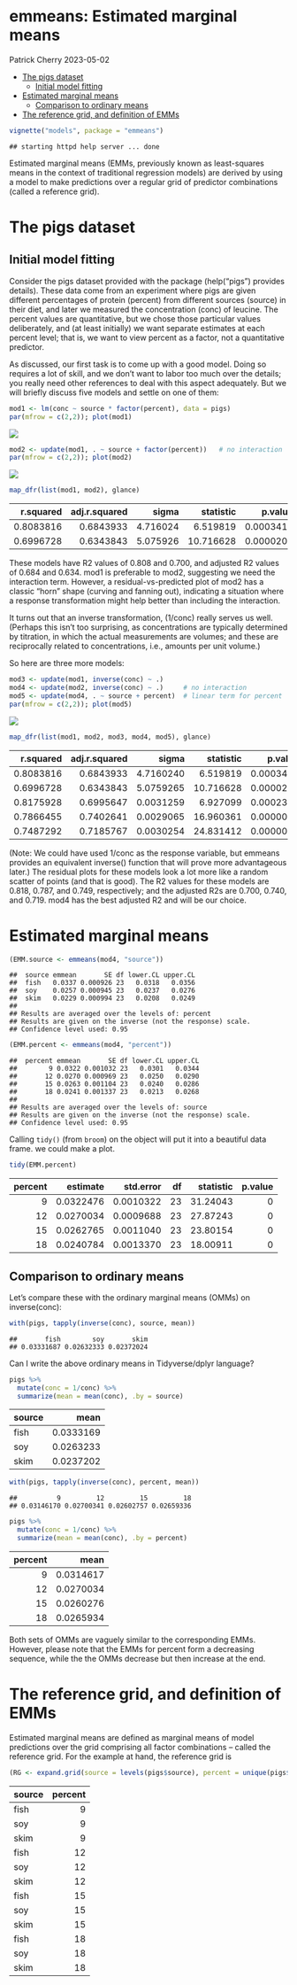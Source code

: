 emmeans: Estimated marginal means
================
Patrick Cherry
2023-05-02

- <a href="#the-pigs-dataset" id="toc-the-pigs-dataset">The pigs
  dataset</a>
  - <a href="#initial-model-fitting" id="toc-initial-model-fitting">Initial
    model fitting</a>
- <a href="#estimated-marginal-means"
  id="toc-estimated-marginal-means">Estimated marginal means</a>
  - <a href="#comparison-to-ordinary-means"
    id="toc-comparison-to-ordinary-means">Comparison to ordinary means</a>
- <a href="#the-reference-grid-and-definition-of-emms"
  id="toc-the-reference-grid-and-definition-of-emms">The reference grid,
  and definition of EMMs</a>

``` r
vignette("models", package = "emmeans")
```

    ## starting httpd help server ... done

Estimated marginal means (EMMs, previously known as least-squares means
in the context of traditional regression models) are derived by using a
model to make predictions over a regular grid of predictor combinations
(called a reference grid).

# The pigs dataset

## Initial model fitting

Consider the pigs dataset provided with the package (help(“pigs”)
provides details). These data come from an experiment where pigs are
given different percentages of protein (percent) from different sources
(source) in their diet, and later we measured the concentration (conc)
of leucine. The percent values are quantitative, but we chose those
particular values deliberately, and (at least initially) we want
separate estimates at each percent level; that is, we want to view
percent as a factor, not a quantitative predictor.

As discussed, our first task is to come up with a good model. Doing so
requires a lot of skill, and we don’t want to labor too much over the
details; you really need other references to deal with this aspect
adequately. But we will briefly discuss five models and settle on one of
them:

``` r
mod1 <- lm(conc ~ source * factor(percent), data = pigs)
par(mfrow = c(2,2)); plot(mod1)
```

![](emmeans_estimated_marginal_means_files/figure-gfm/unnamed-chunk-2-1.png)<!-- -->

``` r
mod2 <- update(mod1, . ~ source + factor(percent))   # no interaction
par(mfrow = c(2,2)); plot(mod2)
```

![](emmeans_estimated_marginal_means_files/figure-gfm/unnamed-chunk-3-1.png)<!-- -->

``` r
map_dfr(list(mod1, mod2), glance)
```

<div class="kable-table">

| r.squared | adj.r.squared |    sigma | statistic |   p.value |  df |    logLik |      AIC |      BIC | deviance | df.residual | nobs |
|----------:|--------------:|---------:|----------:|----------:|----:|----------:|---------:|---------:|---------:|------------:|-----:|
| 0.8083816 |     0.6843933 | 4.716024 |  6.519819 | 0.0003417 |  11 | -78.38304 | 182.7661 | 200.5409 | 378.0950 |          17 |   29 |
| 0.6996728 |     0.6343843 | 5.075926 | 10.716628 | 0.0000207 |   5 | -84.89886 | 183.7977 | 193.3688 | 592.5957 |          23 |   29 |

</div>

These models have R2 values of 0.808 and 0.700, and adjusted R2 values
of 0.684 and 0.634. mod1 is preferable to mod2, suggesting we need the
interaction term. However, a residual-vs-predicted plot of mod2 has a
classic “horn” shape (curving and fanning out), indicating a situation
where a response transformation might help better than including the
interaction.

It turns out that an inverse transformation, (1/conc) really serves us
well. (Perhaps this isn’t too surprising, as concentrations are
typically determined by titration, in which the actual measurements are
volumes; and these are reciprocally related to concentrations, i.e.,
amounts per unit volume.)

So here are three more models:

``` r
mod3 <- update(mod1, inverse(conc) ~ .)
mod4 <- update(mod2, inverse(conc) ~ .)     # no interaction
mod5 <- update(mod4, . ~ source + percent)  # linear term for percent
par(mfrow = c(2,2)); plot(mod5)
```

![](emmeans_estimated_marginal_means_files/figure-gfm/unnamed-chunk-5-1.png)<!-- -->

``` r
map_dfr(list(mod1, mod2, mod3, mod4, mod5), glance)
```

<div class="kable-table">

| r.squared | adj.r.squared |     sigma | statistic |   p.value |  df |    logLik |       AIC |       BIC |    deviance | df.residual | nobs |
|----------:|--------------:|----------:|----------:|----------:|----:|----------:|----------:|----------:|------------:|------------:|-----:|
| 0.8083816 |     0.6843933 | 4.7160240 |  6.519819 | 0.0003417 |  11 | -78.38304 |  182.7661 |  200.5409 | 378.0950000 |          17 |   29 |
| 0.6996728 |     0.6343843 | 5.0759265 | 10.716628 | 0.0000207 |   5 | -84.89886 |  183.7977 |  193.3688 | 592.5956760 |          23 |   29 |
| 0.8175928 |     0.6995647 | 0.0031259 |  6.927099 | 0.0002349 |  11 | 133.86797 | -241.7359 | -223.9611 |   0.0001661 |          17 |   29 |
| 0.7866455 |     0.7402641 | 0.0029065 | 16.960361 | 0.0000005 |   5 | 131.59563 | -249.1912 | -239.6202 |   0.0001943 |          23 |   29 |
| 0.7487292 |     0.7185767 | 0.0030254 | 24.831412 | 0.0000001 |   3 | 129.22377 | -248.4475 | -241.6111 |   0.0002288 |          25 |   29 |

</div>

(Note: We could have used 1/conc as the response variable, but emmeans
provides an equivalent inverse() function that will prove more
advantageous later.) The residual plots for these models look a lot more
like a random scatter of points (and that is good). The R2 values for
these models are 0.818, 0.787, and 0.749, respectively; and the adjusted
R2s are 0.700, 0.740, and 0.719. mod4 has the best adjusted R2 and will
be our choice.

# Estimated marginal means

``` r
(EMM.source <- emmeans(mod4, "source"))
```

    ##  source emmean       SE df lower.CL upper.CL
    ##  fish   0.0337 0.000926 23   0.0318   0.0356
    ##  soy    0.0257 0.000945 23   0.0237   0.0276
    ##  skim   0.0229 0.000994 23   0.0208   0.0249
    ## 
    ## Results are averaged over the levels of: percent 
    ## Results are given on the inverse (not the response) scale. 
    ## Confidence level used: 0.95

``` r
(EMM.percent <- emmeans(mod4, "percent"))
```

    ##  percent emmean       SE df lower.CL upper.CL
    ##        9 0.0322 0.001032 23   0.0301   0.0344
    ##       12 0.0270 0.000969 23   0.0250   0.0290
    ##       15 0.0263 0.001104 23   0.0240   0.0286
    ##       18 0.0241 0.001337 23   0.0213   0.0268
    ## 
    ## Results are averaged over the levels of: source 
    ## Results are given on the inverse (not the response) scale. 
    ## Confidence level used: 0.95

Calling `tidy()` (from `broom`) on the object will put it into a
beautiful data frame. we could make a plot.

``` r
tidy(EMM.percent)
```

<div class="kable-table">

| percent |  estimate | std.error |  df | statistic | p.value |
|--------:|----------:|----------:|----:|----------:|--------:|
|       9 | 0.0322476 | 0.0010322 |  23 |  31.24043 |       0 |
|      12 | 0.0270034 | 0.0009688 |  23 |  27.87243 |       0 |
|      15 | 0.0262765 | 0.0011040 |  23 |  23.80154 |       0 |
|      18 | 0.0240784 | 0.0013370 |  23 |  18.00911 |       0 |

</div>

## Comparison to ordinary means

Let’s compare these with the ordinary marginal means (OMMs) on
inverse(conc):

``` r
with(pigs, tapply(inverse(conc), source, mean))
```

    ##       fish        soy       skim 
    ## 0.03331687 0.02632333 0.02372024

Can I write the above ordinary means in Tidyverse/dplyr language?

``` r
pigs %>%
  mutate(conc = 1/conc) %>%
  summarize(mean = mean(conc), .by = source)
```

<div class="kable-table">

| source |      mean |
|:-------|----------:|
| fish   | 0.0333169 |
| soy    | 0.0263233 |
| skim   | 0.0237202 |

</div>

``` r
with(pigs, tapply(inverse(conc), percent, mean))
```

    ##          9         12         15         18 
    ## 0.03146170 0.02700341 0.02602757 0.02659336

``` r
pigs %>%
  mutate(conc = 1/conc) %>%
  summarize(mean = mean(conc), .by = percent)
```

<div class="kable-table">

| percent |      mean |
|--------:|----------:|
|       9 | 0.0314617 |
|      12 | 0.0270034 |
|      15 | 0.0260276 |
|      18 | 0.0265934 |

</div>

Both sets of OMMs are vaguely similar to the corresponding EMMs.
However, please note that the EMMs for percent form a decreasing
sequence, while the the OMMs decrease but then increase at the end.

# The reference grid, and definition of EMMs

Estimated marginal means are defined as marginal means of model
predictions over the grid comprising all factor combinations – called
the reference grid. For the example at hand, the reference grid is

``` r
(RG <- expand.grid(source = levels(pigs$source), percent = unique(pigs$percent)))
```

<div class="kable-table">

| source | percent |
|:-------|--------:|
| fish   |       9 |
| soy    |       9 |
| skim   |       9 |
| fish   |      12 |
| soy    |      12 |
| skim   |      12 |
| fish   |      15 |
| soy    |      15 |
| skim   |      15 |
| fish   |      18 |
| soy    |      18 |
| skim   |      18 |

</div>
